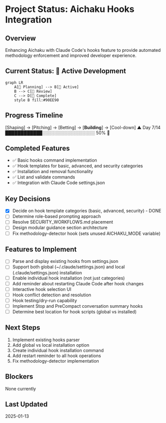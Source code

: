 # Project Status: Aichaku Hooks Integration

## Overview

Enhancing Aichaku with Claude Code's hooks feature to provide automated methodology enforcement and improved developer
experience.

## Current Status: 🌿 Active Development

```mermaid
graph LR
    A[🌱 Planning] --> B[🌿 Active]
    B --> C[🌳 Review]
    C --> D[🍃 Complete]
    style B fill:#90EE90
```

## Progress Timeline

[Shaping] → [Pitching] → [Betting] → [**Building**] → [Cool-down] ▲ Day 7/14 ████████████░░░░░░░░░░░░░░░░░ 50% 🌿

## Completed Features

- ✅ Basic hooks command implementation
- ✅ Hook templates for basic, advanced, and security categories
- ✅ Installation and removal functionality
- ✅ List and validate commands
- ✅ Integration with Claude Code settings.json

## Key Decisions

- [x] Decide on hook template categories (basic, advanced, security) - DONE
- [ ] Determine role-based prompting approach
- [ ] Resolve SECURITY_WORKFLOWS.md placement
- [ ] Design modular guidance section architecture
- [ ] Fix methodology-detector hook (sets unused AICHAKU_MODE variable)

## Features to Implement

- [ ] Parse and display existing hooks from settings.json
- [ ] Support both global (~/.claude/settings.json) and local (.claude/settings.json) installation
- [ ] Enable individual hook installation (not just categories)
- [ ] Add reminder about restarting Claude Code after hook changes
- [ ] Interactive hook selection UI
- [ ] Hook conflict detection and resolution
- [ ] Hook testing/dry-run capability
- [ ] Implement Stop and PreCompact conversation summary hooks
- [ ] Determine best location for hook scripts (global vs installed)

## Next Steps

1. Implement existing hooks parser
2. Add global vs local installation option
3. Create individual hook installation command
4. Add restart reminder to all hook operations
5. Fix methodology-detector implementation

## Blockers

None currently

## Last Updated

2025-01-13
